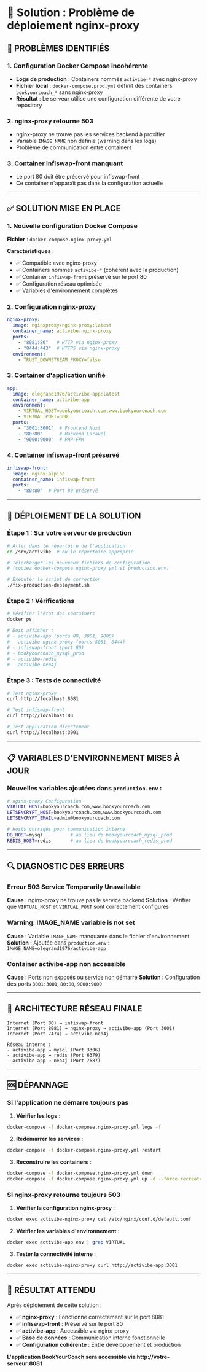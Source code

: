 # 🔧 Solution : Problème de déploiement nginx-proxy

## 🚨 **PROBLÈMES IDENTIFIÉS**

### **1. Configuration Docker Compose incohérente**
- **Logs de production** : Containers nommés `activibe-*` avec nginx-proxy
- **Fichier local** : `docker-compose.prod.yml` définit des containers `bookyourcoach_*` sans nginx-proxy
- **Résultat** : Le serveur utilise une configuration différente de votre repository

### **2. nginx-proxy retourne 503**
- nginx-proxy ne trouve pas les services backend à proxifier
- Variable `IMAGE_NAME` non définie (warning dans les logs)
- Problème de communication entre containers

### **3. Container infiswap-front manquant**
- Le port 80 doit être préservé pour infiswap-front
- Ce container n'apparaît pas dans la configuration actuelle

---

## ✅ **SOLUTION MISE EN PLACE**

### **1. Nouvelle configuration Docker Compose**
**Fichier** : `docker-compose.nginx-proxy.yml`

**Caractéristiques** :
- ✅ Compatible avec nginx-proxy
- ✅ Containers nommés `activibe-*` (cohérent avec la production)
- ✅ Container `infiswap-front` préservé sur le port 80
- ✅ Configuration réseau optimisée
- ✅ Variables d'environnement complètes

### **2. Configuration nginx-proxy**
```yaml
nginx-proxy:
  image: nginxproxy/nginx-proxy:latest
  container_name: activibe-nginx-proxy
  ports:
    - "8081:80"   # HTTP via nginx-proxy
    - "8444:443"  # HTTPS via nginx-proxy
  environment:
    - TRUST_DOWNSTREAM_PROXY=false
```

### **3. Container d'application unifié**
```yaml
app:
  image: olegrand1976/activibe-app:latest
  container_name: activibe-app
  environment:
    - VIRTUAL_HOST=bookyourcoach.com,www.bookyourcoach.com
    - VIRTUAL_PORT=3001
  ports:
    - "3001:3001"  # Frontend Nuxt
    - "80:80"      # Backend Laravel
    - "9000:9000"  # PHP-FPM
```

### **4. Container infiswap-front préservé**
```yaml
infiswap-front:
  image: nginx:alpine
  container_name: infiswap-front
  ports:
    - "80:80"  # Port 80 préservé
```

---

## 🚀 **DÉPLOIEMENT DE LA SOLUTION**

### **Étape 1 : Sur votre serveur de production**

```bash
# Aller dans le répertoire de l'application
cd /srv/activibe  # ou le répertoire approprié

# Télécharger les nouveaux fichiers de configuration
# (copiez docker-compose.nginx-proxy.yml et production.env)

# Exécuter le script de correction
./fix-production-deployment.sh
```

### **Étape 2 : Vérifications**

```bash
# Vérifier l'état des containers
docker ps

# Doit afficher :
# - activibe-app (ports 80, 3001, 9000)
# - activibe-nginx-proxy (ports 8081, 8444)
# - infiswap-front (port 80)
# - bookyourcoach_mysql_prod
# - activibe-redis
# - activibe-neo4j
```

### **Étape 3 : Tests de connectivité**

```bash
# Test nginx-proxy
curl http://localhost:8081

# Test infiswap-front
curl http://localhost:80

# Test application directement
curl http://localhost:3001
```

---

## 📋 **VARIABLES D'ENVIRONNEMENT MISES À JOUR**

### **Nouvelles variables ajoutées dans `production.env`** :

```bash
# nginx-proxy Configuration
VIRTUAL_HOST=bookyourcoach.com,www.bookyourcoach.com
LETSENCRYPT_HOST=bookyourcoach.com,www.bookyourcoach.com
LETSENCRYPT_EMAIL=admin@bookyourcoach.com

# Hosts corrigés pour communication interne
DB_HOST=mysql          # au lieu de bookyourcoach_mysql_prod
REDIS_HOST=redis       # au lieu de bookyourcoach_redis_prod
```

---

## 🔍 **DIAGNOSTIC DES ERREURS**

### **Erreur 503 Service Temporarily Unavailable**
**Cause** : nginx-proxy ne trouve pas le service backend
**Solution** : Vérifier que `VIRTUAL_HOST` et `VIRTUAL_PORT` sont correctement configurés

### **Warning: IMAGE_NAME variable is not set**
**Cause** : Variable `IMAGE_NAME` manquante dans le fichier d'environnement
**Solution** : Ajoutée dans `production.env` : `IMAGE_NAME=olegrand1976/activibe-app`

### **Container activibe-app non accessible**
**Cause** : Ports non exposés ou service non démarré
**Solution** : Configuration des ports `3001:3001`, `80:80`, `9000:9000`

---

## 🎯 **ARCHITECTURE RÉSEAU FINALE**

```
Internet (Port 80) → infiswap-front
Internet (Port 8081) → nginx-proxy → activibe-app (Port 3001)
Internet (Port 7474) → activibe-neo4j

Réseau interne :
- activibe-app ↔ mysql (Port 3306)
- activibe-app ↔ redis (Port 6379)
- activibe-app ↔ neo4j (Port 7687)
```

---

## 🆘 **DÉPANNAGE**

### **Si l'application ne démarre toujours pas**

1. **Vérifier les logs** :
```bash
docker-compose -f docker-compose.nginx-proxy.yml logs -f
```

2. **Redémarrer les services** :
```bash
docker-compose -f docker-compose.nginx-proxy.yml restart
```

3. **Reconstruire les containers** :
```bash
docker-compose -f docker-compose.nginx-proxy.yml down
docker-compose -f docker-compose.nginx-proxy.yml up -d --force-recreate
```

### **Si nginx-proxy retourne toujours 503**

1. **Vérifier la configuration nginx-proxy** :
```bash
docker exec activibe-nginx-proxy cat /etc/nginx/conf.d/default.conf
```

2. **Vérifier les variables d'environnement** :
```bash
docker exec activibe-app env | grep VIRTUAL
```

3. **Tester la connectivité interne** :
```bash
docker exec activibe-nginx-proxy curl http://activibe-app:3001
```

---

## 🎉 **RÉSULTAT ATTENDU**

Après déploiement de cette solution :

- ✅ **nginx-proxy** : Fonctionne correctement sur le port 8081
- ✅ **infiswap-front** : Préservé sur le port 80
- ✅ **activibe-app** : Accessible via nginx-proxy
- ✅ **Base de données** : Communication interne fonctionnelle
- ✅ **Configuration cohérente** : Entre développement et production

**L'application BookYourCoach sera accessible via http://votre-serveur:8081**
